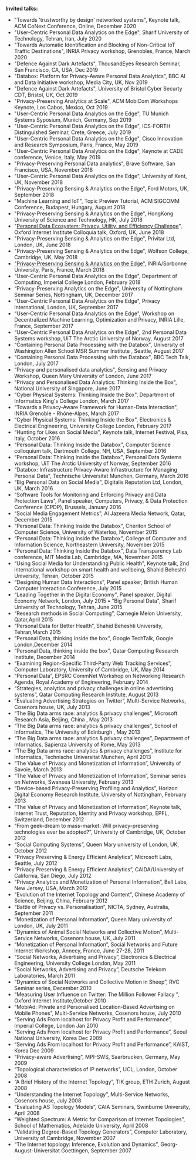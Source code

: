 **Invited talks:**

* "Towards 'trustworthy by design' networked systems", Keynote talk, ACM CoNext Conference, Online, December 2020  
* "User-Centric Personal Data Analytics on the Edge", Sharif University of Technology, Tehran, Iran, July 2020  
* "Towards Automatic Identification and Blocking of Non-Critical IoT Traffic Destinations", INRIA Privacy workshop, Grenobles, France, March 2020  
* "Defence Against Dark Artefacts", ThousandEyes Research Seminar, San Francisco, CA, USA, Dec 2019 
* "Databox: Platform for Privacy-Aware Personal Data Analytics", BBC AI and Data Initiative workshop, Media City, UK, Nov 2019 
* "Defence Against Dark Artefacts", University of Bristol Cyber Securty CDT, Bristol, UK, Oct 2019 
* "Privacy-Preserving Analytics at Scale", ACM MobiCom Workshops Keynote, Los Cabos, Mexico, Oct 2019  
* "User-Centric Personal Data Analytics on the Edge", TU Munich Systems Syposium, Munich, Germany, Sep 2019  
* "User-Centric Personal Data Analytics on the Edge", ICS-FORTH Distinguished Seminar, Crete, Greece, July 2019 
* "User-Centric Personal Data Analytics on the Edge", Cisco Innovation and Research Symposium, Paris, France, May 2019
* "User-Centric Personal Data Analytics on the Edge", Keynote at CADE conference, Venice, Italy, May 2019
* "Privacy-Preserving Personal Data analytics", Brave Software, San Francisco, USA, November 2018  
* "User-Centric Personal Data Analytics on the Edge", University of Kent, UK, November 2018  
* "Privacy-Preserving Sensing & Analytics on the Edge", Ford Motors, UK, September 2018 
* "Machine Learning and IoT", Topic Preview Tutorial, ACM SIGCOMM Conference, Budapest, Hungary, August 2018  
* "Privacy-Preserving Sensing & Analytics on the Edge", HongKong University of Science and Technology, HK, July 2018
* "[Personal Data Ecosystem: Privacy, Utility, and Efficiency Challenge](https://haddadi.github.io/talks/Haddadi_OII2018.pdf)", Oxford Internet Institute Colloquia talk, Oxford, UK, June 2018
* "Privacy-Preserving Sensing & Analytics on the Edge", Privitar Ltd, London, UK, June 2018
* "Privacy-Preserving Sensing & Analytics on the Edge", Wolfson College, Cambridge, UK, May 2018
* ["Privacy-Preserving Sensing & Analytics on the Edge"](https://haddadi.github.io/talks/Haddadi_LINCS2018.pdf), INRIA/Sorbonne University, Paris, France, March 2018
* “User-Centric Personal Data Analytics on the Edge", Department of Computing, Imperial College London, February 2018
* “Privacy-Preserving Analytics on the Edge", University of Nottingham Seminar Series, Nottingham, UK, December 2017 
* “User-Centric Personal Data Analytics on the Edge", Privacy International, London, UK, September 2017 
* “User-Centric Personal Data Analytics on the Edge", Workshop on Decentralized Machine Learning, Optimization and Privacy, INRIA Lille, France, September 2017 
* “User-Centric Personal Data Analytics on the Edge", 2nd Personal Data Systems workshop, UiT The Arctic University of Norway, August 2017 
* “Containing Personal Data Processing with the Databox", University of Washington Allen School MSR Summer Institute , Seattle, August 2017
* “Containing Personal Data Processing with the Databox", BBC Tech Talk, London, July 2017
* “Privacy and personalised data analytics", Sensing and Privacy Workshop, Queen Mary University of London, June 2017
* “Privacy and Personalised Data Analytics: Thinking Inside the Box", National University of Singapore, June 2017
* “Cyber Physical Systems: Thinking Inside the Box", Department of Informatics King's College London, March 2017
* “Towards a Privacy-Aware Framework for Human-Data Interaction", INRIA Grenoble - Rhône-Alpes, March 2017
* “Cyber Physical Systems: Thinking Inside the Box", Electronics & Electrical Engineering, University College London, February 2017
* “Hunting for Likes on Social Media", Keynote talk, Internet Festival, Pisa, Italy, October 2016
* “Personal Data: Thinking Inside the Databox", Computer Science colloquium talk, Dartmouth College, NH, USA, September 2016
* “Personal Data: Thinking Inside the Databox", Personal Data Systems workshop, UiT The Arctic University of Norway, September 2016
* “Databox: Infrastructure Privacy-Aware Infrastructure for Managing Personal Data", Technische Universitat Munchen, Germany, March 2016
* “Big Personal Data on Social Media", Digitalis Reputation Ltd, London, UK, March 2016
* “Software Tools for Monitoring and Enforcing Privacy and Data Protection Laws", Panel speaker, Computers, Privacy, & Data Protection Conference (CPDP), Brussels, January 2016
* “Social Media Engagement Metrics", Al Jazeera Media Network, Qatar, December 2015
* “Personal Data: Thinking Inside the Databox", Cheriton School of Computer Science, University of Waterloo, November 2015
* “Personal Data: Thinking Inside the Databox", College of Computer and Information Science, Northeastern University, November 2015
* “Personal Data: Thinking Inside the Databox", Data Transparency Lab conference, MIT Media Lab, Cambridge, MA, November 2015
* “Using Social Media for Understanding Public Health", Keynote talk, 2nd international workshop on smart health and wellbeing, Shahid Beheshti University, Tehran, October 2015
* “Designing Human Data Interactions”, Panel speaker, British Human Computer Interaction Conference, July 2015
* “Leading Together in the Digital Economy", Panel speaker, Digital Economy Network, London, July 2015
• “Big Personal Data", Sharif University of Technology, Tehran, June 2015
* “Research methods in Social Computing”, Carnegie Melon University, Qatar,April 2015
* “Personal Data for Better Health”, Shahid Beheshti University, Tehran,March 2015
* “Personal Data, thinking inside the box", Google TechTalk, Google London,December 2014
* “Personal Data, thinking inside the box", Qatar Computing Research Institute, December 2014
* “Examining Region-Specific Third-Party Web Tracking Services”, Computer Laboratory, University of Cambridge, UK, May 2014
* “Personal Data”, EPSRC CommNet Workshop on Networking Research Agenda, Royal Academy of Engineering, February 2014
* “Strategies, analytics and privacy challenges in online advertising systems”, Qatar Computing Research Institute, August 2013
* “Evaluating Advertising Strategies on Twitter”, Multi-Service Networks, Cosenors house, UK, July 2013
* “The Big Data arms race: analytics & privacy challenges”, Microsoft Research Asia, Beijing, China , May 2013
* “The Big Data arms race: analytics & privacy challenges”, School of Informatics, The University of Edinburgh , May 2013
* “The Big Data arms race: analytics & privacy challenges”, Department of Informatics, Sapienza University of Rome, May 2013
* “The Big Data arms race: analytics & privacy challenges”, Institute for Informatics, Technische Universitat Munchen, April 2013
* “The Value of Privacy and Monetization of Information”, University of Savoie, March 2013
* “The Value of Privacy and Monetization of Information”, Seminar series on Networks, Swansea University, February 2013
* “Device-based Privacy-Preserving Profiling and Analytics”, Horizon Digital Economy Research Institute, University of Nottingham, February 2013
* “The Value of Privacy and Monetization of Information”, Keynote talk, Internet Trust, Reputation, Identity and Privacy workshop, EPFL, Switzerland, December 2012
* “From geek-dream to mass-market: Will privacy-preserving technologies ever be adopted?”, University of Cambridge, UK, October 2012
* “Social Computing Systems”, Queen Mary university of London, UK, October 2012
* “Privacy Preserving & Energy Efficient Analytics”, Microsoft Labs, Seattle, July 2012
* “Privacy Preserving & Energy Efficient Analytics”, CAIDA/University of California, San Diego, July 2012
* “Privacy Analytics and Monetization of Personal Information”, Bell Labs, New Jersey, USA, March 2012
* “Evolution of the Internet Topology and Content”, Chinese Academy of Science, Beijing, China, February 2012
* “Battle of Privacy vs. Personalisation”, NICTA, Sydney, Australia, September 2011
* “Monetization of Personal Information”, Queen Mary university of London, UK, July 2011
* “Dynamics of Animal Social Networks and Collective Motion”, Multi-Service Networks, Cosenors house, UK, July 2011
* “Monetization of Personal Information”, Social Networks and Future Internet Workshop, Annecy, France, June 27-28, 2011
* “Social Networks, Advertising and Privacy”, Electronics & Electrical Engineering, University College London, May 2011
* “Social Networks, Advertising and Privacy”, Deutsche Telekom Laboratories, March 2011
* “Dynamics of Social Networks and Collective Motion in Sheep”, RVC Seminar series, December 2010
* “Measuring User Influence on Twitter: The Million Follower Fallacy ”, Oxford Internet Institute,October 2010
* “MobiAd: Private and Personalised Location-Based Advertising on Mobile Phones”, Multi-Service Networks, Cosenors house, July 2010
* “Serving Ads From localhost for Privacy Profit and Performance”, Imperial College, London Jan 2010
* “Serving Ads From localhost for Privacy Profit and Performance”, Seoul National University, Korea Dec 2009
* “Serving Ads From localhost for Privacy Profit and Performance”, KAIST, Korea Dec 2009
* “Privacy-aware Advertising”, MPI-SWS, Saarbrucken, Germany, May 2009
* “Topological characteristics of IP networks”, UCL, London, October 2008
* “A Brief History of the Internet Topology”, TIK group, ETH Zurich, August 2008
* “Understanding the Internet Topology”, Multi-Service Networks, Cosenors house, July 2008
* “Evaluating AS Topology Models”, CAIA Seminars, Swinburne University, April 2008
* “Weighted Spectrum: A Metric for Comparison of Internet Topologies”, School of Mathematics, Adelaide University, April 2008
* “Validating Degree-Based Topology Generators”, Computer Laboratory, University of Cambridge, November 2007
* “The Internet topology: Inference, Evolution and Dynamics”, Georg-August-Universitat Goettingen, September 2007
